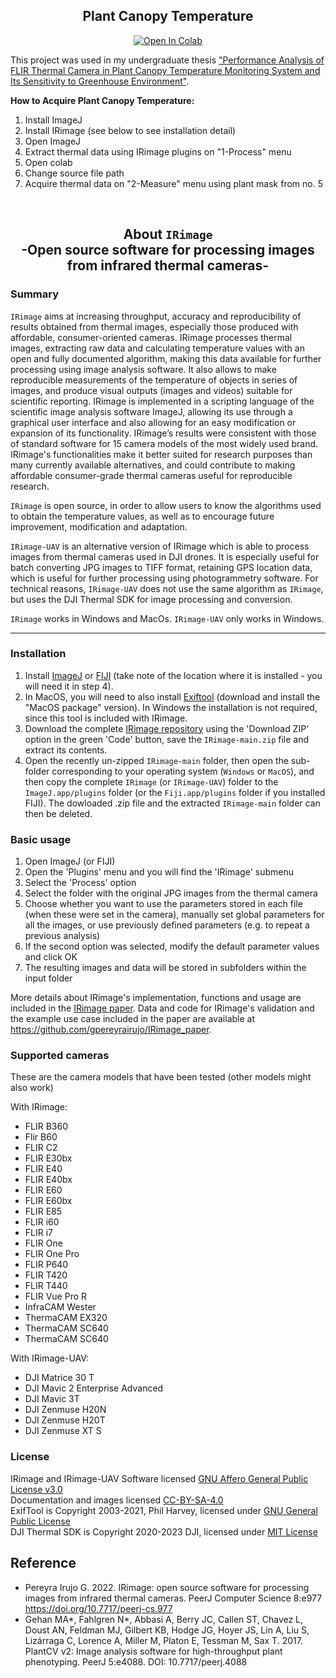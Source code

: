 ## <div align="center">Plant Canopy Temperature</div>

<div align="center">
    <a href="https://colab.research.google.com/github/chizukeiku/MangoYOLOv5/blob/master/MangoDetectionYOLOv5.ipynb"><img src="https://colab.research.google.com/assets/colab-badge.svg" alt="Open In Colab"></a>
  </div>

This project was used in my undergraduate thesis <a href="https://etd.repository.ugm.ac.id/penelitian/detail/226056">"Performance Analysis of FLIR Thermal Camera in Plant Canopy Temperature Monitoring System and Its Sensitivity to Greenhouse Environment"</a>. 

**How to Acquire Plant Canopy Temperature:**
<br>
1. Install ImageJ
2. Install IRimage (see below to see installation detail)
3. Open ImageJ
4. Extract thermal data using IRimage plugins on "1-Process" menu
5. Open colab 
6. Change source file path
7. Acquire thermal data on "2-Measure" menu using plant mask from no. 5
</div>
</br>

## <div align="center">About ``IRimage`` <br>-Open source software for processing images from infrared thermal cameras-</br></div>

### Summary

``IRimage`` aims at increasing throughput, accuracy and reproducibility of results obtained from thermal images, especially those produced with affordable, consumer-oriented cameras. IRimage processes thermal images, extracting raw data and calculating temperature values with an open and fully documented algorithm, making this data available for further processing using image analysis software. It also allows to make reproducible measurements of the temperature of objects in series of images, and produce visual outputs (images and videos) suitable for scientific reporting. IRimage is implemented in a scripting language of the scientific image analysis software ImageJ, allowing its use through a graphical user interface and also allowing for an easy modification or expansion of its functionality. IRimage’s results were consistent with those of standard software for 15 camera models of the most widely used brand. IRimage's functionalities make it better suited for research purposes than many currently available alternatives, and could contribute to making affordable consumer-grade thermal cameras useful for reproducible research.

``IRimage`` is open source, in order to allow users to know the algorithms used to obtain the temperature values, as well as to encourage future improvement, modification and adaptation.

``IRimage-UAV`` is an alternative version of IRimage which is able to process images from thermal cameras used in DJI drones. It is especially useful for batch converting JPG images to TIFF format, retaining GPS location data, which is useful for further processing using photogrammetry software. For technical reasons, ``IRimage-UAV`` does not use the same algorithm as ``IRimage``, but uses the DJI Thermal SDK for image processing and conversion.

``IRimage`` works in Windows and MacOs. ``IRimage-UAV`` only works in Windows.

---

### Installation

1. Install [ImageJ](https://imagej.nih.gov/ij/download.html) or [FIJI](https://imagej.net/Fiji/Downloads) (take note of the location where it is installed - you will need it in step 4).
2. In MacOS, you will need to also install [Exiftool](https://exiftool.org/) (download and install the "MacOS package" version). In Windows the installation is not required, since this tool is included with IRimage.
3. Download the complete [IRimage repository](https://github.com/gpereyrairujo/IRimage) using the 'Download ZIP' option in the green 'Code' button, save the ``IRimage-main.zip`` file and extract its contents.
3. Open the recently un-zipped ``IRimage-main`` folder, then open the sub-folder corresponding to your operating system (``Windows`` or ``MacOS``), and then copy the complete ``IRimage`` (or ``IRimage-UAV``) folder to the ``ImageJ.app/plugins`` folder (or the ``Fiji.app/plugins`` folder if you installed FIJI). The dowloaded .zip file and the extracted ``IRimage-main`` folder can then be deleted.

### Basic usage

1. Open ImageJ (or FIJI)
2. Open the 'Plugins' menu and you will find the 'IRimage' submenu
3. Select the 'Process' option
4. Select the folder with the original JPG images from the thermal camera
5. Choose whether you want to use the parameters stored in each file (when these were set in the camera), manually set global parameters for all the images, or use previously defined parameters (e.g. to repeat a previous analysis)
6. If the second option was selected, modify the default parameter values and click OK
7. The resulting images and data will be stored in subfolders within the input folder

More details about IRimage's implementation, functions and usage are included in the [IRimage paper](https://doi.org/10.7717/peerj-cs.977). Data and code for IRimage's validation and the example use case included in the paper are available at https://github.com/gpereyrairujo/IRimage_paper.

### Supported cameras

These are the camera models that have been tested (other models might also work)

With IRimage:
- FLIR B360
- Flir B60
- FLIR C2
- FLIR E30bx
- FLIR E40
- FLIR E40bx
- FLIR E60
- FLIR E60bx
- FLIR E85
- FLIR i60
- FLIR i7
- FLIR One
- FLIR One Pro
- FLIR P640
- FLIR T420
- FLIR T440
- FLIR Vue Pro R
- InfraCAM Wester
- ThermaCAM EX320
- ThermaCAM SC640
- ThermaCAM SC640

With IRimage-UAV: 
- DJI Matrice 30 T
- DJI Mavic 2 Enterprise Advanced
- DJI Mavic 3T
- DJI Zenmuse H20N
- DJI Zenmuse H20T
- DJI Zenmuse XT S

### License

IRimage and IRimage-UAV Software licensed [GNU Affero General Public License v3.0](https://github.com/gpereyrairujo/IRimage/blob/main/LICENSE)   
Documentation and images licensed [CC-BY-SA-4.0](https://creativecommons.org/licenses/by-sa/4.0/)   
ExifTool is Copyright 2003-2021, Phil Harvey, licensed under [GNU General Public License](https://dev.perl.org/licenses/gpl1.html)   
DJI Thermal SDK is Copyright 2020-2023 DJI, licensed under [MIT License](https://opensource.org/license/mit/)

## <div>Reference</div>
- Pereyra Irujo G. 2022. IRimage: open source software for processing images from infrared thermal cameras. PeerJ Computer Science 8:e977 https://doi.org/10.7717/peerj-cs.977
- Gehan MA*, Fahlgren N*, Abbasi A, Berry JC, Callen ST, Chavez L, Doust AN, Feldman MJ, Gilbert KB, Hodge JG, Hoyer JS, Lin A, Liu S, Lizárraga C, Lorence A, Miller M, Platon E, Tessman M, Sax T. 2017. PlantCV v2: Image analysis software for high-throughput plant phenotyping. PeerJ 5:e4088. DOI: 10.7717/peerj.4088
